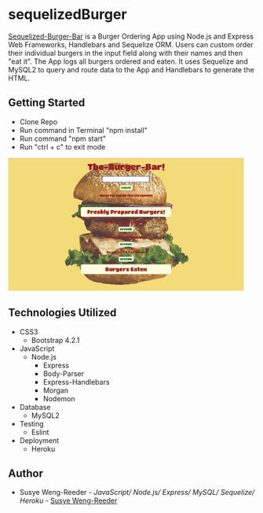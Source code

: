# sequelizedBurger

[Sequelized-Burger-Bar](https://hidden-hollows-63563.herokuapp.com/) is a Burger Ordering App using Node.js and Express Web Frameworks, Handlebars and Sequelize ORM. Users can custom order their individual burgers in the input field along with their names and then "eat it". The App logs all burgers ordered and eaten. It uses Sequelize and MySQL2 to query and route data to the App and Handlebars to generate the HTML. 
 


## Getting Started

- Clone Repo
- Run command in Terminal "npm install"
- Run command "npm start"
- Run "ctrl + c" to exit mode


![burger](public/assets/images/burgerBar.gif "server.js")



## Technologies Utilized

- CSS3
    - Bootstrap 4.2.1
- JavaScript
    - Node.js
        - Express
        - Body-Parser
        - Express-Handlebars
        - Morgan
        - Nodemon
- Database
    - MySQL2
- Testing
    - Eslint
- Deployment
    - Heroku
       

## Author

- Susye Weng-Reeder - *JavaScript/ Node.js/ Express/ MySQL/ Sequelize/ Heroku* - [Susye Weng-Reeder](https://eveasian88.github.io/Professional-Portfolio/ "Susye's Portfolio")
